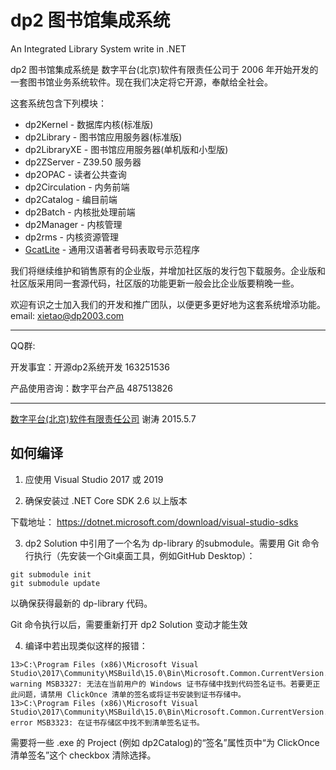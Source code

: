 
# dp2 图书馆集成系统

An Integrated Library System write in .NET

dp2 图书馆集成系统是 数字平台(北京)软件有限责任公司于 2006 年开始开发的一套图书馆业务系统软件。现在我们决定将它开源，奉献给全社会。

这套系统包含下列模块：

* dp2Kernel - 数据库内核(标准版)
* dp2Library - 图书馆应用服务器(标准版)
* dp2LibraryXE - 图书馆应用服务器(单机版和小型版)
* dp2ZServer - Z39.50 服务器
* dp2OPAC - 读者公共查询
* dp2Circulation - 内务前端
* dp2Catalog - 编目前端
* dp2Batch - 内核批处理前端
* dp2Manager - 内核管理
* dp2rms - 内核资源管理
* [GcatLite](https://github.com/DigitalPlatform/dp2/blob/master/GcatLite) - 通用汉语著者号码表取号示范程序

我们将继续维护和销售原有的企业版，并增加社区版的发行包下载服务。企业版和社区版采用同一套源代码，社区版的功能更新一般会比企业版要稍晚一些。

欢迎有识之士加入我们的开发和推广团队，以便更多更好地为这套系统增添功能。email: xietao@dp2003.com

---

QQ群: 

开发事宜：开源dp2系统开发 163251536

产品使用咨询：数字平台产品 487513826

---

[数字平台(北京)软件有限责任公司](http://dp2003.com)
谢涛
2015.5.7

## 如何编译

1) 应使用 Visual Studio 2017 或 2019

2) 确保安装过 .NET Core SDK 2.6 以上版本

下载地址：
https://dotnet.microsoft.com/download/visual-studio-sdks

3) dp2 Solution 中引用了一个名为 dp-library 的submodule。需要用 Git 命令行执行（先安装一个Git桌面工具，例如GitHub Desktop）：

```
git submodule init
git submodule update
```

以确保获得最新的 dp-library 代码。

Git 命令执行以后，需要重新打开 dp2 Solution 变动才能生效

4) 编译中若出现类似这样的报错：

```
13>C:\Program Files (x86)\Microsoft Visual Studio\2017\Community\MSBuild\15.0\Bin\Microsoft.Common.CurrentVersion.targets(3214,5): warning MSB3327: 无法在当前用户的 Windows 证书存储中找到代码签名证书。若要更正此问题，请禁用 ClickOnce 清单的签名或将证书安装到证书存储中。
13>C:\Program Files (x86)\Microsoft Visual Studio\2017\Community\MSBuild\15.0\Bin\Microsoft.Common.CurrentVersion.targets(3214,5): error MSB3323: 在证书存储区中找不到清单签名证书。
```

需要将一些 .exe 的 Project (例如 dp2Catalog)的“签名”属性页中“为 ClickOnce 清单签名”这个 checkbox 清除选择。

